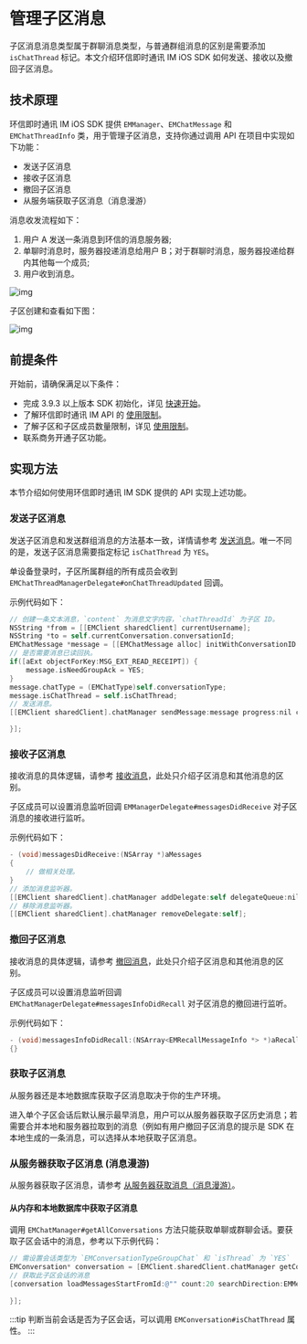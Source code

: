 # 管理子区消息

<Toc />

子区消息消息类型属于群聊消息类型，与普通群组消息的区别是需要添加 `isChatThread` 标记。本文介绍环信即时通讯 IM iOS SDK 如何发送、接收以及撤回子区消息。

## 技术原理

环信即时通讯 IM iOS SDK 提供 `EMManager`、`EMChatMessage` 和 `EMChatThreadInfo` 类，用于管理子区消息，支持你通过调用 API 在项目中实现如下功能：

- 发送子区消息
- 接收子区消息
- 撤回子区消息
- 从服务端获取子区消息（消息漫游）

消息收发流程如下：

1. 用户 A 发送一条消息到环信的消息服务器;
2. 单聊时消息时，服务器投递消息给用户 B；对于群聊时消息，服务器投递给群内其他每一个成员;
3. 用户收到消息。

![img](@static/images/android/sendandreceivemsg.png)

子区创建和查看如下图：

![img](@static/images/ios/threads.png)

## 前提条件

开始前，请确保满足以下条件：

- 完成 3.9.3 以上版本 SDK 初始化，详见 [快速开始](quickstart.html)。
- 了解环信即时通讯 IM API 的 [使用限制](/product/limitation.html)。
- 了解子区和子区成员数量限制，详见 [使用限制](/product/limitation.html)。
- 联系商务开通子区功能。

## 实现方法

本节介绍如何使用环信即时通讯 IM SDK 提供的 API 实现上述功能。

### 发送子区消息

发送子区消息和发送群组消息的方法基本一致，详情请参考 [发送消息](message_send_receive.html#发送文本消息)。唯一不同的是，发送子区消息需要指定标记 `isChatThread` 为 `YES`。

单设备登录时，子区所属群组的所有成员会收到 `EMChatThreadManagerDelegate#onChatThreadUpdated` 回调。

示例代码如下：

```objectivec
// 创建一条文本消息，`content` 为消息文字内容，`chatThreadId` 为子区 ID。
NSString *from = [[EMClient sharedClient] currentUsername];
NSString *to = self.currentConversation.conversationId;
EMChatMessage *message = [[EMChatMessage alloc] initWithConversationID:to from:from to:to body:aBody ext:aExt];
// 是否需要消息已读回执。
if([aExt objectForKey:MSG_EXT_READ_RECEIPT]) {
    message.isNeedGroupAck = YES;
}
message.chatType = (EMChatType)self.conversationType;
message.isChatThread = self.isChatThread;
// 发送消息。
[[EMClient sharedClient].chatManager sendMessage:message progress:nil completion:^(EMChatMessage *message, EMError *error) {

}];
```

### 接收子区消息

接收消息的具体逻辑，请参考 [接收消息](message_send_receive.html#接收消息)，此处只介绍子区消息和其他消息的区别。

子区成员可以设置消息监听回调 `EMManagerDelegate#messagesDidReceive` 对子区消息的接收进行监听。

示例代码如下：

```objectivec
- (void)messagesDidReceive:(NSArray *)aMessages
{
    // 做相关处理。
}
// 添加消息监听器。
[[EMClient sharedClient].chatManager addDelegate:self delegateQueue:nil];
// 移除消息监听器。
[[EMClient sharedClient].chatManager removeDelegate:self];
```

### 撤回子区消息

接收消息的具体逻辑，请参考 [撤回消息](message_send_receive.html#撤回消息)，此处只介绍子区消息和其他消息的区别。

子区成员可以设置消息监听回调 `EMChatManagerDelegate#messagesInfoDidRecall` 对子区消息的撤回进行监听。

示例代码如下：

```objectivec
- (void)messagesInfoDidRecall:(NSArray<EMRecallMessageInfo *> *)aRecallMessagesInfo
{}
```

### 获取子区消息

从服务器还是本地数据库获取子区消息取决于你的生产环境。

进入单个子区会话后默认展示最早消息，用户可以从服务器获取子区历史消息；若需要合并本地和服务器拉取到的消息（例如有用户撤回子区消息的提示是 SDK 在本地生成的一条消息，可以选择从本地获取子区消息。

### 从服务器获取子区消息 (消息漫游)

从服务器获取子区消息，请参考 [从服务器获取消息（消息漫游）](message_retrieve.html)。

#### 从内存和本地数据库中获取子区消息

调用 `EMChatManager#getAllConversations` 方法只能获取单聊或群聊会话。要获取子区会话中的消息，参考以下示例代码：

```objectivec
// 需设置会话类型为 `EMConversationTypeGroupChat` 和 `isThread` 为 `YES`
EMConversation* conversation = [EMClient.sharedClient.chatManager getConversation:conversationId type:EMConversationTypeGroupChat createIfNotExist:NO isThread:YES];
// 获取此子区会话的消息
[conversation loadMessagesStartFromId:@"" count:20 searchDirection:EMMessageSearchDirectionUp completion:^(NSArray<EMChatMessage *> * _Nullable aMessages, EMError * _Nullable aError) {
            
}];
```
:::tip
判断当前会话是否为子区会话，可以调用 `EMConversation#isChatThread` 属性。
:::
